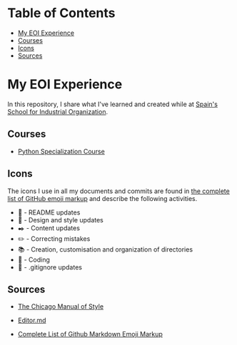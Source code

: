Table of Contents
=================

* [My EOI Experience](#my-eoi-experience)
* [Courses](#courses)
* [Icons](#icons)
* [Sources](#sources)

# My EOI Experience
In this repository, I share what I've learned and created while at [Spain's School for Industrial Organization](https://www.eoi.es/es).

## Courses
- [Python Specialization Course](./pysp/README.md)

## Icons
The icons I use in all my documents and commits are found in [the complete list of GitHub emoji markup](https://gist.github.com/rxaviers/7360908) and describe the following activities.

- :notebook: - README updates
- :art: - Design and style updates
- :black_nib: - Content updates
- :pencil2: - Correcting mistakes
- :books: - Creation, customisation and organization of directories
- :speech_balloon: - Coding
- :no_entry_sign: - .gitignore updates

## Sources
- [The Chicago Manual of Style](https://www.chicagomanualofstyle.org/home.html)

- [Editor.md](https://pandao.github.io/editor.md/en.html)

- [Complete List of Github Markdown Emoji Markup](https://gist.github.com/rxaviers/7360908)

